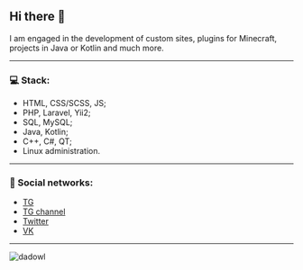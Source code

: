 ## Hi there 👋

I am engaged in the development of custom sites, plugins for Minecraft, projects in Java or Kotlin and much more.

---

### 💻 Stack:
* HTML, CSS/SCSS, JS;
* PHP, Laravel, Yii2;
* SQL, MySQL;
* Java, Kotlin;
* C++, C#, QT;
* Linux administration.

---

### 📱 Social networks:
* [TG](https://t.me/fayence/)
* [TG channel](https://t.me/dadowldev)
* [Twitter](https://twitter.com/fayence_)
* [VK](https://vk.com/fayence)

---

<p align="left"><img src="https://komarev.com/ghpvc/?username=dadowl&label=Profile%20views&color=0e75b6&style=flat" alt="dadowl" /></p>

<!-- ### Стата:

![](https://github-readme-stats.vercel.app/api?username=dadowl&show_icons=true&theme=dark&count_private=true&hide_title=true&include_all_commits=true)
![](https://github-readme-stats.vercel.app/api/top-langs/?username=dadowl&theme=dark&langs_count=10&layout=compact&count_private=true&include_all_commits=true) -->


<!--
**dadowl/dadowl** is a ✨ _special_ ✨ repository because its `README.md` (this file) appears on your GitHub profile.

Here are some ideas to get you started:

- 🔭 I’m currently working on ...
- 🌱 I’m currently learning ...
- 👯 I’m looking to collaborate on ...
- 🤔 I’m looking for help with ...
- 💬 Ask me about ...
- 📫 How to reach me: ...
- 😄 Pronouns: ...
- ⚡ Fun fact: ...
-->

